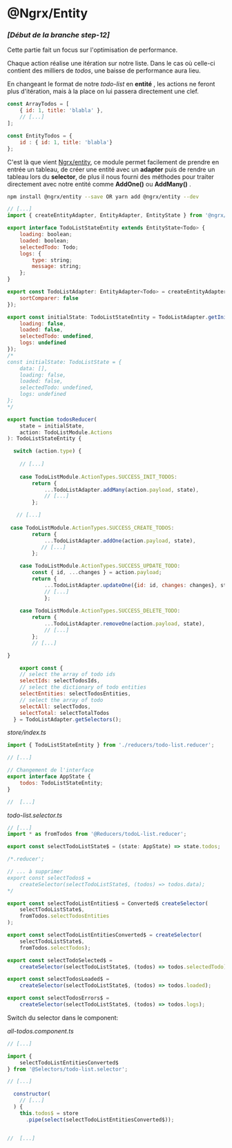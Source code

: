 # @Ngrx/Entity

### *[Début de la branche step-12]*

Cette partie fait un focus sur l'optimisation de performance.

Chaque action réalise une itération sur notre liste.
Dans le cas où celle-ci contient des milliers de *todos*, une baisse de performance aura lieu.

En changeant le format de notre *todo-list* en  **entité** , les actions ne feront plus d'itération, mais à la place on lui passera directement une clef.

```javascript
const ArrayTodos = [
	{ id: 1, title: 'blabla' },
	// [...]
];

const EntityTodos = {
	id : { id: 1, title: 'blabla'}
};

```
C'est là que vient [Ngrx/entity](https://github.com/ngrx/platform/blob/master/docs/entity/README.md), ce module permet facilement de prendre en entrée un tableau, de créer une entité avec un **adapter** puis de rendre un tableau lors du **selector**, de plus il nous fourni des méthodes pour traiter directement avec notre entité comme **AddOne()** ou **AddMany()** .

```bash
npm install @ngrx/entity --save OR yarn add @ngrx/entity --dev
```

```javascript
// [...]
import { createEntityAdapter, EntityAdapter, EntityState } from '@ngrx/entity';

export interface TodoListStateEntity extends EntityState<Todo> {
    loading: boolean;
    loaded: boolean;
    selectedTodo: Todo;
    logs: {
        type: string;
        message: string;
    };
}

export const TodoListAdapter: EntityAdapter<Todo> = createEntityAdapter<Todo>({
    sortComparer: false
});

export const initialState: TodoListStateEntity = TodoListAdapter.getInitialState({
    loading: false,
    loaded: false,
    selectedTodo: undefined,
    logs: undefined
});
/*
const initialState: TodoListState = {
    data: [],
    loading: false,
    loaded: false,
    selectedTodo: undefined,
    logs: undefined
};
*/

export function todosReducer(
    state = initialState,
    action: TodoListModule.Actions
): TodoListStateEntity {

  switch (action.type) {
  
	// [...]
	
    case TodoListModule.ActionTypes.SUCCESS_INIT_TODOS:
        return {
            ...TodoListAdapter.addMany(action.payload, state),
            // [...]
        };

   // [...]
   
 case TodoListModule.ActionTypes.SUCCESS_CREATE_TODOS:
        return {
            ...TodoListAdapter.addOne(action.payload, state),
           // [...]
        };

    case TodoListModule.ActionTypes.SUCCESS_UPDATE_TODO:
        const { id, ...changes } = action.payload;
        return {
            ...TodoListAdapter.updateOne({id: id, changes: changes}, state),
            // [...]
            };
            
    case TodoListModule.ActionTypes.SUCCESS_DELETE_TODO:
        return {
            ...TodoListAdapter.removeOne(action.payload, state),
            // [...]
        };
        // [...]

}

    export const {
    // select the array of todo ids
    selectIds: selectTodosIds,
    // select the dictionary of todo entities
    selectEntities: selectTodosEntities,
    // select the array of todo
    selectAll: selectTodos,
    selectTotal: selectTotalTodos
  } = TodoListAdapter.getSelectors();

```

*store/index.ts*
```javascript
import { TodoListStateEntity } from './reducers/todo-list.reducer';

// [...]

// Changement de l'interface
export interface AppState {
    todos: TodoListStateEntity;
}

//  [...]

```
*todo-list.selector.ts*
```javascript
// [...]
import * as fromTodos from '@Reducers/todoL-list.reducer';

export const selectTodoListState$ = (state: AppState) => state.todos;

/*.reducer';

// ... à supprimer
export const selectTodos$ =
    createSelector(selectTodoListState$, (todos) => todos.data);
*/

export const selectTodoListEntities$ = Converted$ createSelector(
    selectTodoListState$,
    fromTodos.selectTodosEntities
);

export const selectTodoListEntitiesConverted$ = createSelector(
    selectTodoListState$,
    fromTodos.selectTodos);

export const selectTodoSelected$ =
    createSelector(selectTodoListState$, (todos) => todos.selectedTodo);

export const selectTodosLoaded$ =
    createSelector(selectTodoListState$, (todos) => todos.loaded);

export const selectTodosErrors$ =
    createSelector(selectTodoListState$, (todos) => todos.logs);

```
Switch du selector dans le component: 

*all-todos.component.ts*
```javascript
// [...]

import { 
	selectTodoListEntitiesConverted$ 
} from '@Selectors/todo-list.selector';

// [...]

  constructor(
    // [...]
  ) {
    this.todos$ = store
      .pipe(select(selectTodoListEntitiesConverted$));


//  [...]

```


<!--stackedit_data:
eyJoaXN0b3J5IjpbNTA1NTMzMTUzLDEyMDY2ODE0ODUsLTIwMT
g3MDk3NDRdfQ==
-->
